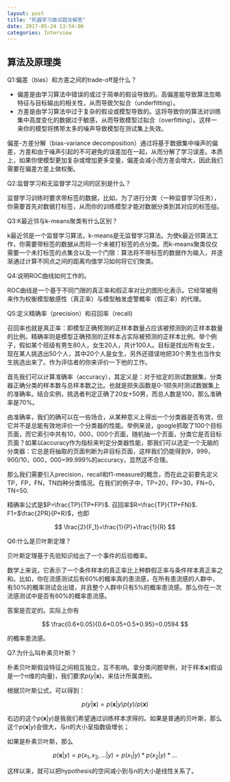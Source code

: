 ```yaml
---
layout: post
title: "机器学习面试题及解答"
date: 2017-05-24 13:54:06
categories: Interview
---
```

## 算法及原理类

Q1:偏差（bias）和方差之间的trade-off是什么？

- 偏差是由学习算法中错误的或过于简单的假设导致的。高偏差能导致算法忽略特征与目标输出的相关性，从而导致欠拟合（underfitting）。
- 方差是由学习算法中过于复杂的假设或模型导致的。这将导致你的算法对训练集中高度变化的数据过于敏感，从而导致模型过拟合（overfitting）。这样一来你的模型将携带太多的噪声导致模型在测试集上失效。

偏差-方差分解（bias-variance decomposition）通过将基于数据集中噪声的偏差，方差和由于噪声引起的不可避免的误差加在一起，从而分解了学习误差。本质上，如果你使模型更加复杂或增加更多变量，偏差会减小而方差会增大，因此我们需要在偏差方差上做权衡。

Q2:监督学习和无监督学习之间的区别是什么？

监督学习训练时要求带标签的数据，比如，为了进行分类（一种监督学习任务），你需要首先对数据打标签，从而你的训练模型才能对数据分类到其对应的标签组。

Q3:K最近邻与k-means聚类有什么区别？

k最近邻是一个监督学习算法，k-means是无监督学习算法。为使k最近邻算法工作，你需要带标签的数据从而将一个未被打标签的点分类。而k-means聚类仅仅需要一个未打标签的点集合以及一个门限：算法将不带标签的数据作为输入，并逐渐通过计算不同点之间的距离均值学习如何将它们聚类。

Q4:说明ROC曲线如何工作的。

ROC曲线是一个基于不同门限的真正率和假正率对比的图形化表示。它经常被用来作为权衡模型敏感性（真正率）与模型触发虚警概率（假正率）的代理。

Q5:定义精确率（precision）和召回率（recall)

召回率也就是真正率：即模型正确预测的正样本数量占应该被预测到的正样本数量的比例。精确率则是模型正确预测的正样本占实际被预测的正样本比例。举个例子，假如某个班级有男生80人，女生20人，共计100人。目标是找出所有女生，现在某人挑选出50个人，其中20个人是女生，另外还错误地把30个男生也当作女生挑选出来了。作为评估者的你来评价一下他的工作。

首先我们可以计算准确率（accuracy），其定义是：对于给定的测试数据集，分类器正确分类的样本数与总样本数之比。也就是损失函数是0-1损失时测试数据集上的准确率。结合实例，挑选者判定正确了20女+50男，而总人数是100，那么准确率是70%。

由准确率，我们的确可以在一些场合，从某种意义上得出一个分类器是否有效，但它并不是总能有效地评价一个分类器的性能。举例来说，google抓取了100个目标页面，而它索引中共有10，000，000个页面，随机抽一个页面，分类它是否目标页面？如果以accuracy作为指标来判定分类器性能，那我们可以选定一个无脑的分类器：它总是将抽取的页面判断为非目标页面，这样我们仍能得到9，999，900/10，000，000=99.999%的accuracy，显然这不合理。

那么我们需要引入precision，recall和f1-measure的概念，而在此之前要先定义TP，FP，FN，TN四种分类情况。在我们的例子中，TP=20，FP=30，FN=0，TN=50.

精确率公式是$P=\frac{TP}{TP+FP}$.
召回率$R=\frac{TP}{TP+FN}$.
F1=$\frac{2PR}{P+R}$，也即

$$
\frac{2}{F_1}=\frac{1}{P}+\frac{1}{R}
$$

Q6:什么是贝叶斯定理？

贝叶斯定理基于先验知识给出了一个事件的后验概率。

数学上来说，它表示了一个条件样本的真正率比上种群假正率与条件样本真正率之和。比如，你在流感测试后有60%的概率真的患流感，在所有患流感的人群中，有50%的概率测试会出错，并且整个人群中只有5%的概率患流感。那么你在一次流感测试中是否有60%的概率患流感。

答案是否定的。实际上你有

$$
\frac{0.6*0.05}{0.6*0.05+0.5*0.95}=0.0594
$$

的概率患流感。

Q7:为什么叫朴素贝叶斯？

朴素贝叶斯假设特征之间相互独立，互不影响。拿分类问题举例，对于样本$\textbf{x}$(假设是一个n维的向量)，我们要求$p(y|\textbf{x})$，来估计所属类别。

根据贝叶斯公式，可以得到：

$$
p(y|\textbf{x})=p(\textbf{x}|y)p(y)/p(\textbf{x})
$$

右边的这个$p(\textbf{x}|y)$是我我们希望通过训练样本求得的。如果是普通的贝叶斯，那么这个$p(\textbf{x}|y)$会很大，与n的大小呈指数级增长；

如果是朴素贝叶斯，那么

$$
p(\textbf{x}|y)=p(x_1,x_2,\ldots|y)=p(x_1|y)*p(x_2|y)*\ldots
$$

这样以来，就可以把hypothesis的空间减小到与n的大小是线性关系了。

